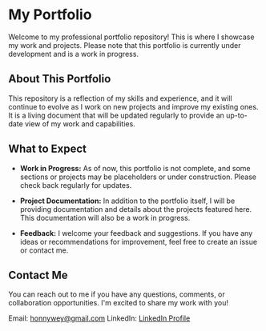 # My Portfolio

Welcome to my professional portfolio repository! This is where I showcase my work and projects. Please note that this portfolio is currently under development and is a work in progress. 

## About This Portfolio

This repository is a reflection of my skills and experience, and it will continue to evolve as I work on new projects and improve my existing ones. It is a living document that will be updated regularly to provide an up-to-date view of my work and capabilities.

## What to Expect

- **Work in Progress:** As of now, this portfolio is not complete, and some sections or projects may be placeholders or under construction. Please check back regularly for updates.

- **Project Documentation:** In addition to the portfolio itself, I will be providing documentation and details about the projects featured here. This documentation will also be a work in progress.

- **Feedback:** I welcome your feedback and suggestions. If you have any ideas or recommendations for improvement, feel free to create an issue or contact me.

## Contact Me

You can reach out to me if you have any questions, comments, or collaboration opportunities. I'm excited to share my work with you!

Email: [honnywey@gmail.com](mailto:honnywey@gmail.com)
LinkedIn: [LinkedIn Profile](https://www.linkedin.com/in/honnywey)